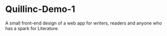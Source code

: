 # Quillinc-Demo-1
A small front-end design of a web app for writers, readers and anyone who has a spark for Literature.
